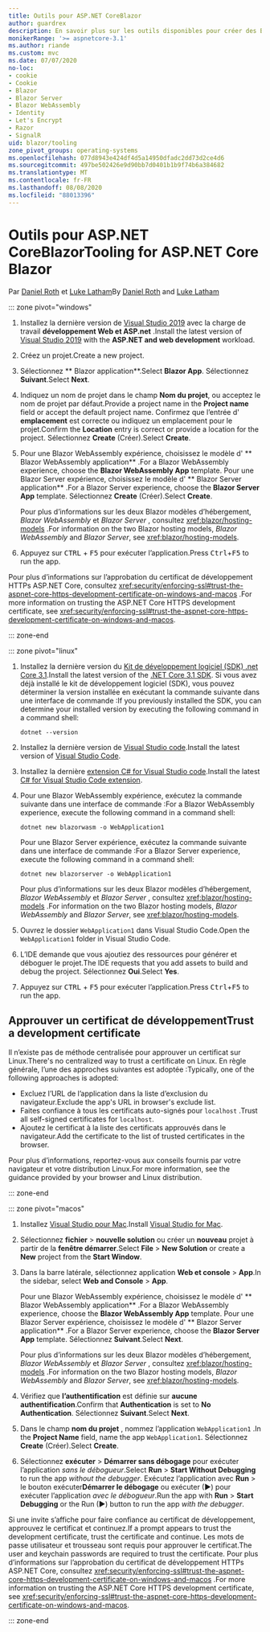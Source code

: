 ```yaml
---
title: Outils pour ASP.NET CoreBlazor
author: guardrex
description: En savoir plus sur les outils disponibles pour créer des Blazor applications.
monikerRange: '>= aspnetcore-3.1'
ms.author: riande
ms.custom: mvc
ms.date: 07/07/2020
no-loc:
- cookie
- Cookie
- Blazor
- Blazor Server
- Blazor WebAssembly
- Identity
- Let's Encrypt
- Razor
- SignalR
uid: blazor/tooling
zone_pivot_groups: operating-systems
ms.openlocfilehash: 077d8943e424df4d5a14950dfadc2dd73d2ce4d6
ms.sourcegitcommit: 497be502426e9d90bb7d0401b1b9f74b6a384682
ms.translationtype: MT
ms.contentlocale: fr-FR
ms.lasthandoff: 08/08/2020
ms.locfileid: "88013396"
---
```

# <a name="tooling-for-aspnet-core-no-locblazor"></a><span data-ttu-id="52d53-103">Outils pour ASP.NET CoreBlazor</span><span class="sxs-lookup"><span data-stu-id="52d53-103">Tooling for ASP.NET Core Blazor</span></span>

<span data-ttu-id="52d53-104">Par [Daniel Roth](https://github.com/danroth27) et [Luke Latham](https://github.com/guardrex)</span><span class="sxs-lookup"><span data-stu-id="52d53-104">By [Daniel Roth](https://github.com/danroth27) and [Luke Latham](https://github.com/guardrex)</span></span>

::: zone pivot="windows"

1. <span data-ttu-id="52d53-105">Installez la dernière version de [Visual Studio 2019](https://visualstudio.microsoft.com/downloads/) avec la charge de travail **développement Web et ASP.net** .</span><span class="sxs-lookup"><span data-stu-id="52d53-105">Install the latest version of [Visual Studio 2019](https://visualstudio.microsoft.com/downloads/) with the **ASP.NET and web development** workload.</span></span>

1. <span data-ttu-id="52d53-106">Créez un projet.</span><span class="sxs-lookup"><span data-stu-id="52d53-106">Create a new project.</span></span>

1. <span data-ttu-id="52d53-107">Sélectionnez \*\* Blazor application\*\*.</span><span class="sxs-lookup"><span data-stu-id="52d53-107">Select **Blazor App**.</span></span> <span data-ttu-id="52d53-108">Sélectionnez **Suivant**.</span><span class="sxs-lookup"><span data-stu-id="52d53-108">Select **Next**.</span></span>

1. <span data-ttu-id="52d53-109">Indiquez un nom de projet dans le champ **Nom du projet**, ou acceptez le nom de projet par défaut.</span><span class="sxs-lookup"><span data-stu-id="52d53-109">Provide a project name in the **Project name** field or accept the default project name.</span></span> <span data-ttu-id="52d53-110">Confirmez que l’entrée d' **emplacement** est correcte ou indiquez un emplacement pour le projet.</span><span class="sxs-lookup"><span data-stu-id="52d53-110">Confirm the **Location** entry is correct or provide a location for the project.</span></span> <span data-ttu-id="52d53-111">Sélectionnez **Create** (Créer).</span><span class="sxs-lookup"><span data-stu-id="52d53-111">Select **Create**.</span></span>

1. <span data-ttu-id="52d53-112">Pour une Blazor WebAssembly expérience, choisissez le modèle d' \*\* Blazor WebAssembly application\*\* .</span><span class="sxs-lookup"><span data-stu-id="52d53-112">For a Blazor WebAssembly experience, choose the **Blazor WebAssembly App** template.</span></span> <span data-ttu-id="52d53-113">Pour une Blazor Server expérience, choisissez le modèle d' \*\* Blazor Server application\*\* .</span><span class="sxs-lookup"><span data-stu-id="52d53-113">For a Blazor Server experience, choose the **Blazor Server App** template.</span></span> <span data-ttu-id="52d53-114">Sélectionnez **Create** (Créer).</span><span class="sxs-lookup"><span data-stu-id="52d53-114">Select **Create**.</span></span>

   <span data-ttu-id="52d53-115">Pour plus d’informations sur les deux Blazor modèles d’hébergement, *Blazor WebAssembly* et *Blazor Server* , consultez <xref:blazor/hosting-models> .</span><span class="sxs-lookup"><span data-stu-id="52d53-115">For information on the two Blazor hosting models, *Blazor WebAssembly* and *Blazor Server*, see <xref:blazor/hosting-models>.</span></span>

1. <span data-ttu-id="52d53-116">Appuyez sur <kbd>CTRL</kbd> + <kbd>F5</kbd> pour exécuter l’application.</span><span class="sxs-lookup"><span data-stu-id="52d53-116">Press <kbd>Ctrl</kbd>+<kbd>F5</kbd> to run the app.</span></span>

<span data-ttu-id="52d53-117">Pour plus d’informations sur l’approbation du certificat de développement HTTPs ASP.NET Core, consultez <xref:security/enforcing-ssl#trust-the-aspnet-core-https-development-certificate-on-windows-and-macos> .</span><span class="sxs-lookup"><span data-stu-id="52d53-117">For more information on trusting the ASP.NET Core HTTPS development certificate, see <xref:security/enforcing-ssl#trust-the-aspnet-core-https-development-certificate-on-windows-and-macos>.</span></span>

::: zone-end

::: zone pivot="linux"

1. <span data-ttu-id="52d53-118">Installez la dernière version du [Kit de développement logiciel (SDK) .net Core 3,1](https://dotnet.microsoft.com/download/dotnet-core/3.1).</span><span class="sxs-lookup"><span data-stu-id="52d53-118">Install the latest version of the [.NET Core 3.1 SDK](https://dotnet.microsoft.com/download/dotnet-core/3.1).</span></span> <span data-ttu-id="52d53-119">Si vous avez déjà installé le kit de développement logiciel (SDK), vous pouvez déterminer la version installée en exécutant la commande suivante dans une interface de commande :</span><span class="sxs-lookup"><span data-stu-id="52d53-119">If you previously installed the SDK, you can determine your installed version by executing the following command in a command shell:</span></span>

   ```dotnetcli
   dotnet --version
   ```

1. <span data-ttu-id="52d53-120">Installez la dernière version de [Visual Studio code](https://code.visualstudio.com/).</span><span class="sxs-lookup"><span data-stu-id="52d53-120">Install the latest version of [Visual Studio Code](https://code.visualstudio.com/).</span></span>

1. <span data-ttu-id="52d53-121">Installez la dernière [extension C# for Visual Studio code](https://marketplace.visualstudio.com/items?itemName=ms-dotnettools.csharp).</span><span class="sxs-lookup"><span data-stu-id="52d53-121">Install the latest [C# for Visual Studio Code extension](https://marketplace.visualstudio.com/items?itemName=ms-dotnettools.csharp).</span></span>

1. <span data-ttu-id="52d53-122">Pour une Blazor WebAssembly expérience, exécutez la commande suivante dans une interface de commande :</span><span class="sxs-lookup"><span data-stu-id="52d53-122">For a Blazor WebAssembly experience, execute the following command in a command shell:</span></span>

   ```dotnetcli
   dotnet new blazorwasm -o WebApplication1
   ```

   <span data-ttu-id="52d53-123">Pour une Blazor Server expérience, exécutez la commande suivante dans une interface de commande :</span><span class="sxs-lookup"><span data-stu-id="52d53-123">For a Blazor Server experience, execute the following command in a command shell:</span></span>

   ```dotnetcli
   dotnet new blazorserver -o WebApplication1
   ```

   <span data-ttu-id="52d53-124">Pour plus d’informations sur les deux Blazor modèles d’hébergement, *Blazor WebAssembly* et *Blazor Server* , consultez <xref:blazor/hosting-models> .</span><span class="sxs-lookup"><span data-stu-id="52d53-124">For information on the two Blazor hosting models, *Blazor WebAssembly* and *Blazor Server*, see <xref:blazor/hosting-models>.</span></span>

1. <span data-ttu-id="52d53-125">Ouvrez le dossier `WebApplication1` dans Visual Studio Code.</span><span class="sxs-lookup"><span data-stu-id="52d53-125">Open the `WebApplication1` folder in Visual Studio Code.</span></span>

1. <span data-ttu-id="52d53-126">L’IDE demande que vous ajoutiez des ressources pour générer et déboguer le projet.</span><span class="sxs-lookup"><span data-stu-id="52d53-126">The IDE requests that you add assets to build and debug the project.</span></span> <span data-ttu-id="52d53-127">Sélectionnez **Oui**.</span><span class="sxs-lookup"><span data-stu-id="52d53-127">Select **Yes**.</span></span>

1. <span data-ttu-id="52d53-128">Appuyez sur <kbd>CTRL</kbd> + <kbd>F5</kbd> pour exécuter l’application.</span><span class="sxs-lookup"><span data-stu-id="52d53-128">Press <kbd>Ctrl</kbd>+<kbd>F5</kbd> to run the app.</span></span>

## <a name="trust-a-development-certificate"></a><span data-ttu-id="52d53-129">Approuver un certificat de développement</span><span class="sxs-lookup"><span data-stu-id="52d53-129">Trust a development certificate</span></span>

<span data-ttu-id="52d53-130">Il n’existe pas de méthode centralisée pour approuver un certificat sur Linux.</span><span class="sxs-lookup"><span data-stu-id="52d53-130">There's no centralized way to trust a certificate on Linux.</span></span> <span data-ttu-id="52d53-131">En règle générale, l’une des approches suivantes est adoptée :</span><span class="sxs-lookup"><span data-stu-id="52d53-131">Typically, one of the following approaches is adopted:</span></span>

* <span data-ttu-id="52d53-132">Excluez l’URL de l’application dans la liste d’exclusion du navigateur.</span><span class="sxs-lookup"><span data-stu-id="52d53-132">Exclude the app's URL in browser's exclude list.</span></span>
* <span data-ttu-id="52d53-133">Faites confiance à tous les certificats auto-signés pour `localhost` .</span><span class="sxs-lookup"><span data-stu-id="52d53-133">Trust all self-signed certificates for `localhost`.</span></span>
* <span data-ttu-id="52d53-134">Ajoutez le certificat à la liste des certificats approuvés dans le navigateur.</span><span class="sxs-lookup"><span data-stu-id="52d53-134">Add the certificate to the list of trusted certificates in the browser.</span></span>

<span data-ttu-id="52d53-135">Pour plus d’informations, reportez-vous aux conseils fournis par votre navigateur et votre distribution Linux.</span><span class="sxs-lookup"><span data-stu-id="52d53-135">For more information, see the guidance provided by your browser and Linux distribution.</span></span>

::: zone-end

::: zone pivot="macos"

1. <span data-ttu-id="52d53-136">Installez [Visual Studio pour Mac](https://visualstudio.microsoft.com/vs/mac/).</span><span class="sxs-lookup"><span data-stu-id="52d53-136">Install [Visual Studio for Mac](https://visualstudio.microsoft.com/vs/mac/).</span></span>

1. <span data-ttu-id="52d53-137">Sélectionnez **fichier**  >  **nouvelle solution** ou créer un **nouveau** projet à partir de la **fenêtre démarrer**.</span><span class="sxs-lookup"><span data-stu-id="52d53-137">Select **File** > **New Solution** or create a **New** project from the **Start Window**.</span></span>

1. <span data-ttu-id="52d53-138">Dans la barre latérale, sélectionnez application **Web et console**  >  **App**.</span><span class="sxs-lookup"><span data-stu-id="52d53-138">In the sidebar, select **Web and Console** > **App**.</span></span>

   <span data-ttu-id="52d53-139">Pour une Blazor WebAssembly expérience, choisissez le modèle d' \*\* Blazor WebAssembly application\*\* .</span><span class="sxs-lookup"><span data-stu-id="52d53-139">For a Blazor WebAssembly experience, choose the **Blazor WebAssembly App** template.</span></span> <span data-ttu-id="52d53-140">Pour une Blazor Server expérience, choisissez le modèle d' \*\* Blazor Server application\*\* .</span><span class="sxs-lookup"><span data-stu-id="52d53-140">For a Blazor Server experience, choose the **Blazor Server App** template.</span></span> <span data-ttu-id="52d53-141">Sélectionnez **Suivant**.</span><span class="sxs-lookup"><span data-stu-id="52d53-141">Select **Next**.</span></span>

   <span data-ttu-id="52d53-142">Pour plus d’informations sur les deux Blazor modèles d’hébergement, *Blazor WebAssembly* et *Blazor Server* , consultez <xref:blazor/hosting-models> .</span><span class="sxs-lookup"><span data-stu-id="52d53-142">For information on the two Blazor hosting models, *Blazor WebAssembly* and *Blazor Server*, see <xref:blazor/hosting-models>.</span></span>

1. <span data-ttu-id="52d53-143">Vérifiez que **l’authentification** est définie sur **aucune authentification**.</span><span class="sxs-lookup"><span data-stu-id="52d53-143">Confirm that **Authentication** is set to **No Authentication**.</span></span> <span data-ttu-id="52d53-144">Sélectionnez **Suivant**.</span><span class="sxs-lookup"><span data-stu-id="52d53-144">Select **Next**.</span></span>

1. <span data-ttu-id="52d53-145">Dans le champ **nom du projet** , nommez l’application `WebApplication1` .</span><span class="sxs-lookup"><span data-stu-id="52d53-145">In the **Project Name** field, name the app `WebApplication1`.</span></span> <span data-ttu-id="52d53-146">Sélectionnez **Create** (Créer).</span><span class="sxs-lookup"><span data-stu-id="52d53-146">Select **Create**.</span></span>

1. <span data-ttu-id="52d53-147">Sélectionnez **exécuter**  >  **Démarrer sans débogage** pour exécuter l’application *sans le débogueur*.</span><span class="sxs-lookup"><span data-stu-id="52d53-147">Select **Run** > **Start Without Debugging** to run the app *without the debugger*.</span></span> <span data-ttu-id="52d53-148">Exécutez l’application avec **Run**  >  le bouton exécuter**Démarrer le débogage** ou exécuter (&#9654;) pour exécuter l’application *avec le débogueur*.</span><span class="sxs-lookup"><span data-stu-id="52d53-148">Run the app with **Run** > **Start Debugging** or the Run (&#9654;) button to run the app *with the debugger*.</span></span>

<span data-ttu-id="52d53-149">Si une invite s’affiche pour faire confiance au certificat de développement, approuvez le certificat et continuez.</span><span class="sxs-lookup"><span data-stu-id="52d53-149">If a prompt appears to trust the development certificate, trust the certificate and continue.</span></span> <span data-ttu-id="52d53-150">Les mots de passe utilisateur et trousseau sont requis pour approuver le certificat.</span><span class="sxs-lookup"><span data-stu-id="52d53-150">The user and keychain passwords are required to trust the certificate.</span></span> <span data-ttu-id="52d53-151">Pour plus d’informations sur l’approbation du certificat de développement HTTPs ASP.NET Core, consultez <xref:security/enforcing-ssl#trust-the-aspnet-core-https-development-certificate-on-windows-and-macos> .</span><span class="sxs-lookup"><span data-stu-id="52d53-151">For more information on trusting the ASP.NET Core HTTPS development certificate, see <xref:security/enforcing-ssl#trust-the-aspnet-core-https-development-certificate-on-windows-and-macos>.</span></span>

::: zone-end
